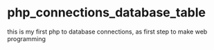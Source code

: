 # php_connections_database_table
this is my first php to database connections, as first step to make web programming 
